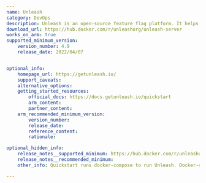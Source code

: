 ```yaml
---
name: Unleash
category: DevOps
description: Unleash is an open-source feature flag platform. It helps an enterprise to increase it's software release velocity without compromising on security, compliance, or data governance and also helps a developer by providing tools to be efficient.
download_url: https://hub.docker.com/r/unleashorg/unleash-server
works_on_arm: true
supported_minimum_version:
    version_number: 4.9
    release_date: 2022/04/07


optional_info:
    homepage_url: https://getunleash.io/
    support_caveats:
    alternative_options:
    getting_started_resources:
        official_docs: https://docs.getunleash.io/quickstart
        arm_content:
        partner_content:
    arm_recommended_minimum_version:
        version_number:
        release_date:
        reference_content:
        rationale:

optional_hidden_info:
    release_notes__supported_minimum: https://hub.docker.com/r/unleashorg/unleash-server/tags?page=24
    release_notes__recommended_minimum:
    other_info: Quickstart runs docker-compose to run Unleash. Docker-compose file uses unleash-server docker image for the installation. This docker image is first released for multi-arch (including Linux/ARM64) in version 4.9. Otherwise, there are no release notes available for Linux/ARM64.

---
```

